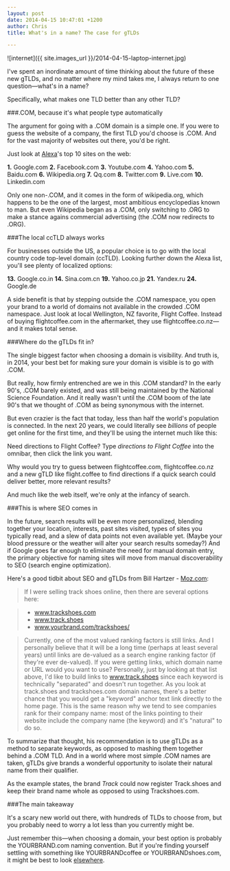 ```yaml
---
layout: post
date: 2014-04-15 10:47:01 +1200
author: Chris
title: What's in a name? The case for gTLDs

---
```


<!-- excerpt -->

![internet]({{ site.images_url }}/2014-04-15-laptop-internet.jpg)

I've spent an inordinate amount of time thinking about the future of these new gTLDs, and no matter where my mind takes me, I always return to one question—what's in a name?

Specifically, what makes one TLD better than any other TLD?

<!-- /excerpt -->

###.COM, because it's what people type automatically

The argument for going with a .COM domain is a simple one. If you were to guess the website of a company, the first TLD you'd choose is .COM. And for the vast majority of websites out there, you'd be right. 

Just look at [Alexa](http://www.alexa.com/topsites)'s top 10 sites on the web:

**1.** Google.com
**2.** Facebook.com
**3.** Youtube.com
**4.** Yahoo.com
**5.** Baidu.com
**6.** Wikipedia.org
**7.** Qq.com
**8.** Twitter.com
**9.** Live.com
**10.** Linkedin.com

Only one non-.COM, and it comes in the form of wikipedia.org, which happens to be the one of the largest, most ambitious encyclopedias known to man. But even Wikipedia began as a .COM, only switching to .ORG to make a stance agains commercial advertising (the .COM now redirects to .ORG).

###The local ccTLD always works

For businesses outside the US, a popular choice is to go with the local country code top-level domain (ccTLD). Looking further down the Alexa list, you'll see plenty of localized options:

**13.** Google.co.in
**14.** Sina.com.cn
**19.** Yahoo.co.jp
**21.** Yandex.ru
**24.** Google.de

A side benefit is that by stepping outside the .COM namespace, you open your brand to a world of domains not available in the crowded .COM namespace. Just look at local Wellington, NZ favorite, Flight Coffee. Instead of buying flightcoffee.com in the aftermarket, they use flightcoffee.co.nz—and it makes total sense. 

###Where do the gTLDs fit in?

The single biggest factor when choosing a domain is visibility. And truth is, in 2014, your best bet for making sure your domain is visible is to go with .COM.

But really, how firmly entrenched are we in this .COM standard? In the early 90's, .COM barely existed, and was still being maintained by the National Science Foundation. And it really wasn't until the .COM boom of the late 90's that we thought of .COM as being synonymous with the internet. 

But even crazier is the fact that today, less than half the world's population is connected. In the next 20 years, we could literally see *billions* of people get online for the first time, and they'll be using the internet much like this:

Need directions to Flight Coffee? Type *directions to Flight Coffee* into the omnibar, then click the link you want. 

Why would you try to guess between flightcoffee.com, flightcoffee.co.nz and a new gTLD like flight.coffee  to find directions if a quick search could deliver better, more relevant results?

And much like the web itself, we're only at the infancy of search. 

###This is where SEO comes in 

In the future, search results will be even more personalized, blending together your location, interests, past sites visited, types of sites you typically read, and a slew of data points not even available yet. (Maybe your blood pressure or the weather will alter your search results someday?) And if Google goes far enough to eliminate the need for manual domain entry, the primary objective for naming sites will move from manual discoverability to SEO (search engine optimization). 

Here's a good tidbit about SEO and gTLDs from Bill Hartzer - [Moz.com](http://moz.com/ugc/an-seos-guide-to-acquiring-new-gtlds):

>If I were selling track shoes online, then there are several options here:

>+ www.trackshoes.com
>+ www.track.shoes
>+ www.yourbrand.com/trackshoes/

> Currently, one of the most valued ranking factors is still links. And I personally believe that it will be a long time (perhaps at least several years) until links are de-valued as a search engine ranking factor (if they're ever de-valued). If you were getting links, which domain name or URL would you want to use? Personally, just by looking at that list above, I'd like to build links to www.track.shoes since each keyword is technically "separated" and doesn't run together. As you look at track.shoes and trackshoes.com domain names, there's a better chance that you would get a "keyword" anchor text link directly to the home page. This is the same reason why we tend to see companies rank for their company name: most of the links pointing to their website include the company name (the keyword) and it's "natural" to do so.

To summarize that thought, his recommendation is to use gTLDs as a method to separate keywords, as opposed to mashing them together behind a .COM TLD. And in a world where most simple .COM names are taken, gTLDs give brands a wonderful opportunity to isolate their natural name from their qualifier. 

As the example states, the brand *Track* could now register Track.shoes and keep their brand name whole as opposed to using Trackshoes.com.

###The main takeaway

It's a scary new world out there, with hundreds of TLDs to choose from, but you probably need to worry a lot less than you currently might be.

Just remember this—when choosing a domain, your best option is probably the YOURBRAND.com naming convention. But if you're finding yourself settling with something like YOURBRANDcoffee or YOURBRANDshoes.com, it might be best to look [elsewhere](https://iwantmyname.com/domains/new-gtld-domain-extensions).





